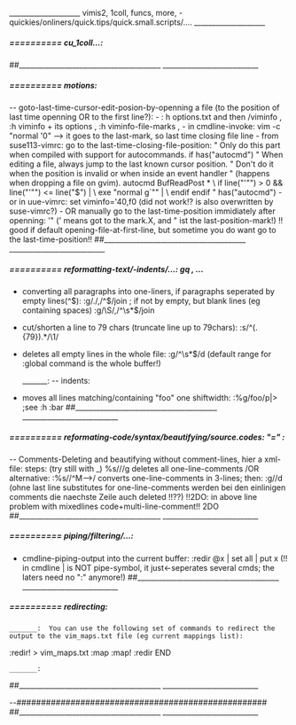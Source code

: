 ____________________  vimis2, 1coll, funcs, more, -quickies/onliners/quick.tips/quick.small.scripts/.... ____________________
#####  ==========  cu_1coll...:
##________________________________________  ___________________________


#####  ==========  motions:
-- goto-last-time-cursor-edit-posion-by-openning a file (to the position of last time openning OR to the first line?):
	- : h options.txt and then /viminfo , :h viminfo + its options , :h viminfo-file-marks , 
	- in cmdline-invoke:  vim -c "normal '0"  --> it goes to the last-mark, so last time closing file line
	- from suse113-vimrc: go to the last-time-closing-file-position:
		" Only do this part when compiled with support for autocommands. 
		if has("autocmd")
		  " When editing a file, always jump to the last known cursor position. 
		  " Don't do it when the position is invalid or when inside an event handler 
		  " (happens when dropping a file on gvim). 
		  autocmd BufReadPost *
			\ if line("'\"") > 0 && line("'\"") <= line("$") |
			\   exe "normal g`\"" |
			\ endif
		endif " has("autocmd")
	- or in uue-vimrc:  set viminfo='40,f0  (did not work!? is also overwritten by suse-vimrc?)
	- OR manually go to the last-time-position immidiately after openning: '"  (' means got to the mark.X, and " ist the last-position-mark!)
		!! good if default opening-file-at-first-line, but sometime you do want go to the last-time-position!!
##________________________________________  ___________________________


#####  ==========  reformatting-text/-indents/...:  gq , ...
- converting all paragraphs into one-liners, if paragraphs seperated by empty lines(^$):  :g/./,/^$/join ; if not by empty, but blank lines (eg containing spaces)  :g/\S/,/^\s*$/join
- cut/shorten a line to 79 chars (truncate line up to 79chars):   :s/^\(.\{79\}\).*/\1/
- deletes all empty lines in the whole file:  :g/^\s*$/d  (default range for :global command is the whole buffer!)

	_______:  -- indents:
- moves all lines matching/containing "foo" one shiftwidth:    :%g/foo/p|>   ;see :h :bar
##________________________________________  ___________________________


#####  ========== reformating-code/syntax/beautifying/source.codes:  "=" :
-- Comments-Deleting and beautifying without comment-lines, hier a xml-file: steps: (try still with \_)
	%s/<!--.*-->//g   deletes all one-line-comments
		/OR alternative:  :%s/<!--/<!--^M/   and 	:%s/-->/^M-->/   converts one-line-comments in 3-lines; then:
	:g/<!--/,/-->/d  (ohne last line substitutes for one-line-comments werden bei den einlinigen comments die naechste Zeile auch deleted !!??)
		!!2DO: in above line problem with mixedlines code+multi-line-comment!! 2DO
##________________________________________  ___________________________


#####  ========== piping/filtering/...:
- cmdline-piping-output into the current buffer:  :redir @x | set all | put x  (!! in cmdline | is NOT pipe-symbol, it just<-seperates several cmds; the laters need no ":" anymore!)
##________________________________________  ___________________________


#####  ========== redirecting:

	_______:  You can use the following set of commands to redirect the output to the vim_maps.txt file (eg current mappings list): 
:redir! > vim_maps.txt
:map
:map!
:redir END

	_______:  
##________________________________________  ___________________________


--###################################################
##________________________________________  ___________________________


